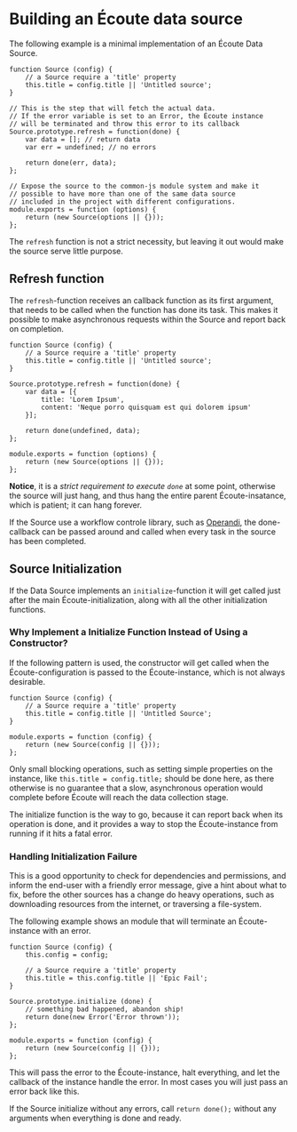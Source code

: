 # Building an Écoute data source
The following example is a minimal implementation of an Écoute Data Source.

    function Source (config) {
        // a Source require a 'title' property
        this.title = config.title || 'Untitled source';
    }

    // This is the step that will fetch the actual data.
    // If the error variable is set to an Error, the Écoute instance
    // will be terminated and throw this error to its callback
    Source.prototype.refresh = function(done) {
        var data = []; // return data
        var err = undefined; // no errors

        return done(err, data);
    };

    // Expose the source to the common-js module system and make it
    // possible to have more than one of the same data source
    // included in the project with different configurations.
    module.exports = function (options) {
        return (new Source(options || {}));
    };

The `refresh` function is not a strict necessity, but leaving it out would make the source serve little purpose.


## Refresh function
The `refresh`-function receives an callback function as its first argument, that needs to be called when the function has done its task. This makes it possible to make asynchronous requests within the Source and report back on completion.

    function Source (config) {
        // a Source require a 'title' property
        this.title = config.title || 'Untitled source';
    }

    Source.prototype.refresh = function(done) {
        var data = [{
            title: 'Lorem Ipsum',
            content: 'Neque porro quisquam est qui dolorem ipsum'
        }];

        return done(undefined, data);
    };

    module.exports = function (options) {
        return (new Source(options || {}));
    };

**Notice**, it is a *strict requirement to execute `done`* at some point, otherwise the source will just hang, and thus hang the entire parent Écoute-insatance, which is patient; it can hang forever.

If the Source use a workflow controle library, such as [Operandi](https://github.com/gausby/operandi), the done-callback can be passed around and called when every task in the source has been completed.


## Source Initialization
If the Data Source implements an `initialize`-function it will get called just after the main Écoute-initialization, along with all the other initialization functions.


### Why Implement a Initialize Function Instead of Using a Constructor?
If the following pattern is used, the constructor will get called when the Écoute-configuration is passed to the Écoute-instance, which is not always desirable.

    function Source (config) {
        // a Source require a 'title' property
        this.title = config.title || 'Untitled Source';
    }

    module.exports = function (config) {
        return (new Source(config || {}));
    };

Only small blocking operations, such as setting simple properties on the instance, like `this.title = config.title;` should be done here, as there otherwise is no guarantee that a slow, asynchronous operation would complete before Écoute will reach the data collection stage.

The initialize function is the way to go, because it can report back when its operation is done, and it provides a way to stop the Écoute-instance from running if it hits a fatal error.


### Handling Initialization Failure
This is a good opportunity to check for dependencies and permissions, and inform the end-user with a friendly error message, give a hint about what to fix, before the other sources has a change do heavy operations, such as downloading resources from the internet, or traversing a file-system.

The following example shows an module that will terminate an Écoute-instance with an error.

    function Source (config) {
        this.config = config;

        // a Source require a 'title' property
        this.title = this.config.title || 'Epic Fail';
    }

    Source.prototype.initialize (done) {
        // something bad happened, abandon ship!
        return done(new Error('Error thrown'));
    };

    module.exports = function (config) {
        return (new Source(config || {}));
    };

This will pass the error to the Écoute-instance, halt everything, and let the callback of the instance handle the error. In most cases you will just pass an error back like this.

If the Source initialize without any errors, call `return done();` without any arguments when everything is done and ready.
